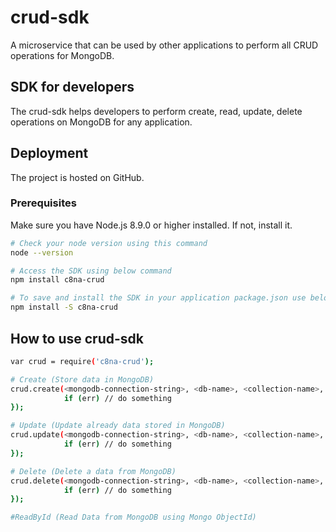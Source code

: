 # crud-sdk
A microservice that can be used by other applications to perform all CRUD operations for MongoDB.

## SDK for developers
The crud-sdk helps developers to perform create, read, update, delete operations on MongoDB for any application.

## Deployment
The project is hosted on GitHub. 

### Prerequisites
Make sure you have Node.js 8.9.0 or higher installed. If not, install it.

```sh
# Check your node version using this command
node --version
```
```sh
# Access the SDK using below command 
npm install c8na-crud

# To save and install the SDK in your application package.json use below command.
npm install -S c8na-crud
```

## How to use crud-sdk
```sh
var crud = require('c8na-crud');

# Create (Store data in MongoDB)
crud.create(<mongodb-connection-string>, <db-name>, <collection-name>, {DATA in JSON Format}, function (err, data) {
            if (err) // do something
});

# Update (Update already data stored in MongoDB)
crud.update(<mongodb-connection-string>, <db-name>, <collection-name>, {Field/Data to be updated in JSON}, {Update Condition in JSON}, function (err, result) {
            if (err) // do something
});

# Delete (Delete a data from MongoDB)
crud.delete(<mongodb-connection-string>, <db-name>, <collection-name>, {Delete Condition in JSON}, function (err, result) {
            if (err) // do something
});

#ReadById (Read Data from MongoDB using Mongo ObjectId)

```